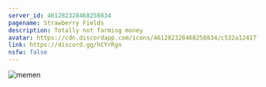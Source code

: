 ```yaml
---
server_id: 461282328468258834
pagename: Strawberry Fields
description: Totally not farming money
avatar: https://cdn.discordapp.com/icons/461282328468258834/c532a12417f5fc336e72144b6af95637.png
link: https://discord.gg/hCYrRgn
nsfw: false
---
```


![memen](https://cdn.discordapp.com/attachments/461282328988221441/472911085092077568/image.jpg)
